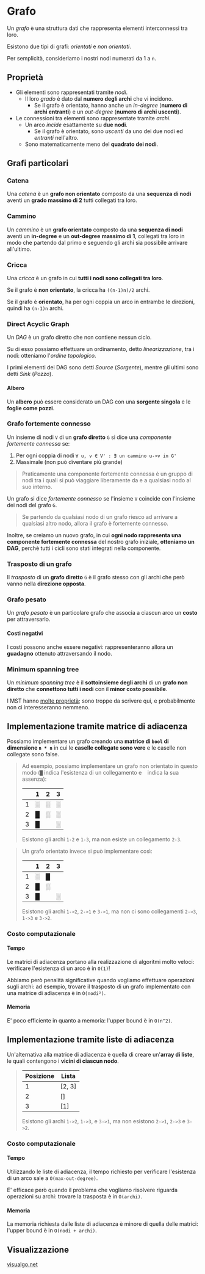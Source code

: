 # Grafo

Un _grafo_ è una struttura dati che rappresenta elementi interconnessi tra loro.

Esistono due tipi di grafi: _orientati_ e _non orientati_.

Per semplicità, consideriamo i nostri nodi numerati da 1 a `n`.

## Proprietà

- Gli elementi sono rappresentati tramite _nodi_.
    - Il loro _grado_ è dato dal **numero degli archi** che vi incidono.
        - Se il grafo è orientato, hanno anche un _in-degree_ (**numero di archi entranti**) e un _out-degree_ (**numero di archi uscenti**).
- Le connessioni tra elementi sono rappresentate tramite _archi_.
    - Un arco _incide_ esattamente su **due nodi**.
        - Se il grafo è orientato, sono _uscenti_ da uno dei due nodi ed _entranti_ nell'altro.
    - Sono matematicamente meno del **quadrato dei nodi**.

## Grafi particolari

### Catena

Una _catena_ è un **grafo non orientato** composto da una **sequenza di nodi** aventi un **grado massimo di 2** tutti collegati tra loro.

### Cammino

Un _cammino_ è un **grafo orientato** composto da una **sequenza di nodi** aventi un **in-degree** e un **out-degree** **massimo di 1**, collegati tra loro in modo che partendo dal primo e seguendo gli archi sia possibile arrivare all'ultimo.

### Cricca

Una _cricca_ è un grafo in cui **tutti i nodi sono collegati tra loro**.

Se il grafo è **non orientato**, la cricca ha `((n-1)n)/2` archi.

Se il grafo è **orientato**, ha per ogni coppia un arco in entrambe le direzioni, quindi ha `(n-1)n` archi.

### Direct Acyclic Graph

Un _DAG_ è un grafo diretto che non contiene nessun ciclo.

Su di esso possiamo effettuare un ordinamento, detto _linearizzazione_, tra i nodi: otteniamo l'_ordine topologico_.

I primi elementi dei DAG sono detti _Source_ (_Sorgente_), mentre gli ultimi sono detti _Sink_ (_Pozzo_).

#### Albero

Un **albero** può essere considerato un DAG con una **sorgente singola** e le **foglie come pozzi**.

### Grafo fortemente connesso

Un insieme di nodi `V` di un **grafo diretto** `G` si dice una _componente fortemente connessa_ se:

1. Per ogni coppia di nodi `∀ u, v ∈ V' : ∃ un cammino u->v in G'`
2. Massimale (non può diventare più grande)

> Praticamente una componente fortemente connessa è un gruppo di nodi tra i quali si può viaggiare liberamente da e a qualsiasi nodo al suo interno.

Un grafo si dice _fortemente connesso_ se l'insieme `V` coincide con l'insieme dei nodi del grafo `G`.

> Se partendo da qualsiasi nodo di un grafo riesco ad arrivare a qualsiasi altro nodo, allora il grafo è fortemente connesso.

Inoltre, se creiamo un nuovo grafo, in cui **ogni nodo rappresenta una componente fortemente connessa** del nostro grafo iniziale, **otteniamo un DAG**, perchè tutti i cicli sono stati integrati nella componente.

### Trasposto di un grafo

Il _trasposto_ di un **grafo diretto** `G` è il grafo stesso con gli archi che però vanno nella **direzione opposta**.

### Grafo pesato

Un _grafo pesato_ è un particolare grafo che associa a ciascun arco un **costo** per attraversarlo.

#### Costi negativi

I costi possono anche essere negativi: rappresenteranno allora un **guadagno** ottenuto attraversando il nodo.

### Minimum spanning tree

Un _minimum spanning tree_ è il **sottoinsieme degli archi** di un **grafo non diretto** che **connettono tutti i nodi** con il **minor costo possibile**.

I MST hanno [molte proprietà](https://en.wikipedia.org/wiki/Minimum_spanning_tree#Properties); sono troppe da scrivere qui, e probabilmente non ci interesseranno nemmeno.

## Implementazione tramite matrice di adiacenza

Possiamo implementare un grafo creando una **matrice di `bool` di dimensione `n * n`** in cui le **caselle collegate sono vere** e le caselle non collegate sono false.

> Ad esempio, possiamo implementare un grafo non orientato in questo modo (`█` indica l'esistenza di un collegamento e ` ` indica la sua assenza):
>
> | |1|2|3|
> |-|-|-|-|
> |1|░|░|░|
> |2|█|░|░|
> |3|█| |░|
>
> Esistono gli archi `1-2` e `1-3`, ma non esiste un collegamento `2-3`.

> Un grafo orientato invece si può implementare così:
>
> | |1|2|3|
> |-|-|-|-|
> |1|░|█| |
> |2|█|░| |
> |3|█| |░|
>
> Esistono gli archi `1->2`, `2->1` e `3->1`, ma non ci sono collegamenti `2->3`, `1->3` e `3->2`.

### Costo computazionale

#### Tempo

Le matrici di adiacenza portano alla realizzazione di algoritmi molto veloci: verificare l'esistenza di un arco è in `O(1)`!

Abbiamo però penalità significative quando vogliamo effettuare operazioni sugli archi: ad esempio, trovare il trasposto di un grafo implementato con una matrice di adiacenza è in `O(nodi²)`.

#### Memoria

E' poco efficiente in quanto a memoria: l'upper bound è in `O(n^2)`. 

## Implementazione tramite liste di adiacenza

Un'alternativa alla matrice di adiacenza è quella di creare un'**array di liste**, le quali contengono i **vicini di ciascun nodo**.

> |Posizione|Lista|
> |-|-|
> |1|[2, 3]|
> |2|[]|
> |3|[1]|
>
> Esistono gli archi `1->2`, `1->3`, e `3->1`, ma non esistono `2->1`, `2->3` e `3->2`.

### Costo computazionale

#### Tempo

Utilizzando le liste di adiacenza, il tempo richiesto per verificare l'esistenza di un arco sale a `O(max-out-degree)`.

E' efficace però quando il problema che vogliamo risolvere riguarda operazioni su archi: trovare la trasposta è in `O(archi)`.

#### Memoria 

La memoria richiesta dalle liste di adiacenza è minore di quella delle matrici: l'upper bound è in `O(nodi + archi)`.

## Visualizzazione

[visualgo.net](https://visualgo.net/en/graphds)

